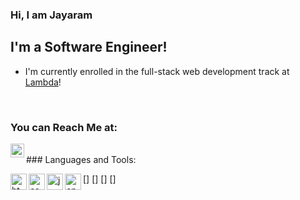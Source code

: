 ### Hi, I am Jayaram

## I'm a Software Engineer!

- I'm currently enrolled in the full-stack web development track at [Lambda]!

<br />

### You can Reach Me at:

[<img align="left" alt="linkedin Icon" width="22px" src="../Assets/linkedin.svg"/>][linkedin]

<br />
### Languages and Tools:

[<img align="left" alt="html" width="26px" src="../Assets/html-5.svg"/>]
[<img align="left" alt="css" width="26px" src="../Assets/919826.png"/>]
[<img align="left" alt="javascript" width="26px" src="../Assets/javascript.svg"/>]
[<img align="left" alt="cpp" width="26px" src="../Assets/c.svg"/>]

[lambda]: https://lambdaschool.com/
[linkedin]: https://linkedin.com/in/jayaramsivaramannair
